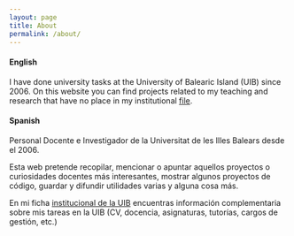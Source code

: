 ```yaml
---
layout: page
title: About
permalink: /about/
---
```


#### English
I have done university tasks at the University of Balearic Island (UIB) since 2006. On this website you can find projects related to my teaching and research that have no place in my institutional [file](https://www.uib.es/es/personal/ABTIxNTgx/). 

#### Spanish
Personal Docente e Investigador de la Universitat de les Illes Balears desde el 2006. 

Esta web pretende recopilar, mencionar o apuntar aquellos proyectos o curiosidades docentes más interesantes, mostrar algunos proyectos de código, guardar y difundir utilidades varias y alguna cosa más.

En mi ficha [institucional de la UIB](https://www.uib.es/es/personal/ABTIxNTgx/) encuentras información complementaria sobre mis tareas en la UIB (CV, docencia, asignaturas, tutorías, cargos de gestión, etc.)

